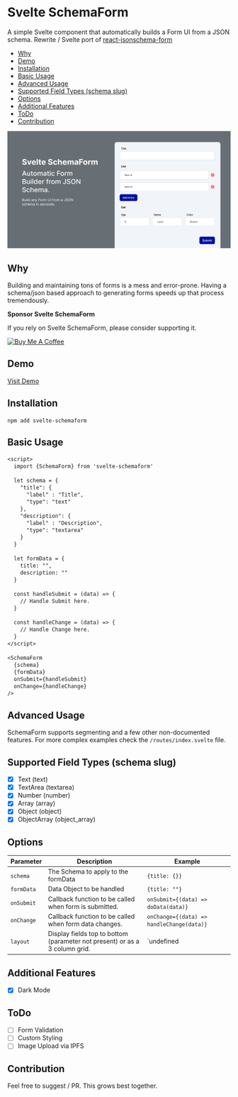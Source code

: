 # Svelte SchemaForm
A simple Svelte component that automatically builds a Form UI from a JSON schema.
Rewrite / Svelte port of [react-jsonschema-form](https://github.com/rjsf-team/react-jsonschema-form)

<!-- START doctoc generated TOC please keep comment here to allow auto update -->
<!-- DON'T EDIT THIS SECTION, INSTEAD RE-RUN doctoc TO UPDATE -->

- [Why](#why)
- [Demo](#demo)
- [Installation](#installation)
- [Basic Usage](#basic-usage)
- [Advanced Usage](#advanced-usage)
- [Supported Field Types (schema slug)](#supported-field-types-schema-slug)
- [Options](#options)
- [Additional Features](#additional-features)
- [ToDo](#todo)
- [Contribution](#contribution)

<!-- END doctoc generated TOC please keep comment here to allow auto update -->

![Preview of Svelte SchemaForm](https://raw.githubusercontent.com/xpluscal/svelte-schemaform/gh-pages/images/preview.jpg)

## Why
Building and maintaining tons of forms is a mess and error-prone. Having a schema/json based approach to generating forms speeds up that process tremendously.

**Sponsor Svelte SchemaForm**

If you rely on Svelte SchemaForm, please consider supporting it.

<a href="https://www.buymeacoffee.com/xpluscal" target="_blank"><img src="https://cdn.buymeacoffee.com/buttons/v2/default-yellow.png" alt="Buy Me A Coffee" style="height: 60px !important;width: 217px !important;" ></a>


## Demo
[Visit Demo](https://xpluscal.github.io/svelte-schemaform/)

## Installation

```
npm add svelte-schemaform
```

## Basic Usage

```svelte
<script>
  import {SchemaForm} from 'svelte-schemaform'

  let schema = {
    "title": {
      "label" : "Title",
      "type": "text"
    },
    "description": {
      "label" : "Description",
      "type": "textarea"
    }
  }

  let formData = {
    title: "",
    description: ""
  }

  const handleSubmit = (data) => {
    // Handle Submit here.
  }

  const handleChange = (data) => {
    // Handle Change here.
  }
</script>

<SchemaForm
  {schema}
  {formData}
  onSubmit={handleSubmit}
  onChange={handleChange}
/>
```

## Advanced Usage
SchemaForm supports segmenting and a few other non-documented features.
For more complex examples check the `/routes/index.svelte` file.

## Supported Field Types (schema slug)

- [x] Text (text)
- [x] TextArea (textarea)
- [x] Number (number)
- [x] Array (array)
- [x] Object (object)
- [x] ObjectArray (object_array)

## Options

| Parameter  | Description | Example |
| ------------- | ------------- | -------------- |
| `schema`  | The Schema to apply to the formData  | `{title: {}}`
| `formData`  | Data Object to be handled  | `{title: ""}`
| `onSubmit`  | Callback function to be called when form is submitted.  | `onSubmit={(data) => doData(data)}`
| `onChange`  | Callback function to be called when form data changes.  | `onChange={(data) => handleChange(data)}`
| `layout`  | Display fields top to bottom (parameter not present) or as a 3 column grid.  | `undefined|"grid"`


## Additional Features

- [x] Dark Mode

## ToDo

- [ ] Form Validation
- [ ] Custom Styling
- [ ] Image Upload via IPFS

## Contribution
Feel free to suggest / PR. This grows best together.

